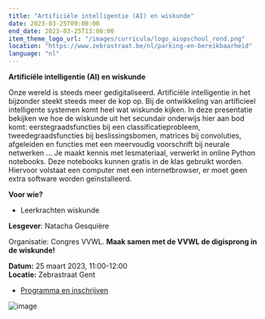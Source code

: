 ```yaml
---
title: "Artificiële intelligentie (AI) en wiskunde"
date: 2023-03-25T09:00:00
end_date: 2023-03-25T13:00:00
item_theme_logo_url: "/images/curricula/logo_aiopschool_rond.png"
location: "https://www.zebrastraat.be/nl/parking-en-bereikbaarheid"
language: "nl"
---
```

**Artificiële intelligentie (AI) en wiskunde**

Onze wereld is steeds meer gedigitaliseerd. Artificiële intelligentie in het bijzonder steekt steeds meer de kop op. Bij de ontwikkeling van artificieel intelligente systemen komt heel wat wiskunde kijken. In deze presentatie bekijken we hoe de wiskunde uit het secundair onderwijs hier aan bod komt: eerstegraadsfuncties bij een classificatieprobleem, tweedegraadsfuncties bij beslissingsbomen, matrices bij convoluties, afgeleiden en functies met een meervoudig voorschrift bij neurale netwerken … Je maakt kennis met lesmateriaal, verwerkt in online Python notebooks. Deze notebooks kunnen gratis in de klas gebruikt worden. Hiervoor volstaat een computer met een internetbrowser, er moet geen extra software worden geïnstalleerd.

**Voor wie?**
- Leerkrachten wiskunde

**Lesgever**: Natacha Gesquière

Organisatie: Congres VVWL. **Maak samen met de VVWL de digisprong in de wiskunde!**

**Datum:** 25 maart 2023, 11:00-12:00<br>
**Locatie:**  Zebrastraat Gent

- [Programma en inschrijven](https://www.vvwl.be/digisprong-in-de-wiskunde-25-maart-2022/)

![image](https://user-images.githubusercontent.com/48352335/216561343-c7fc6a97-f3d6-4f9e-aca3-bf21d3bc8d34.png)
